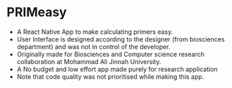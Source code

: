 # PRIMeasy

- A React Native App to make calculating primers easy.
- User Interface is designed according to the designer (from biosciences department) and was not in control of the developer.
- Originally made for Biosciences and Computer science research collaboration at Mohammad Ali Jinnah University.
- A No budget and low effort app made purely for research application
- Note that code quality was not prioritised while making this app.
